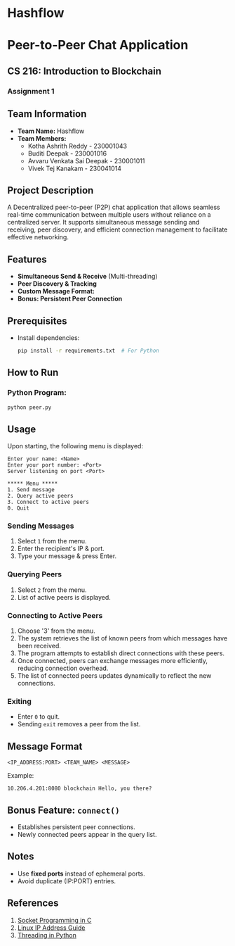 # Hashflow
# Peer-to-Peer Chat Application

## CS 216: Introduction to Blockchain
### Assignment 1

## Team Information
- **Team Name:** Hashflow
- **Team Members:**
  - Kotha Ashrith Reddy       - 230001043
  - Buditi Deepak             - 230001016
  - Avvaru Venkata Sai Deepak - 230001011
  - Vivek Tej Kanakam         - 230041014

## Project Description
A Decentralized peer-to-peer (P2P) chat application that allows seamless real-time communication between multiple users without reliance on a centralized server. It supports simultaneous message sending and receiving, peer discovery, and efficient connection management to facilitate effective networking.

## Features
- **Simultaneous Send & Receive** (Multi-threading)
- **Peer Discovery & Tracking**
- **Custom Message Format:**
- **Bonus: Persistent Peer Connection**

## Prerequisites
- Install dependencies:
  ```sh
  pip install -r requirements.txt  # For Python
  ```

## How to Run
### Python Program:
```sh
python peer.py
```

## Usage
Upon starting, the following menu is displayed:
```
Enter your name: <Name>
Enter your port number: <Port>
Server listening on port <Port>

***** Menu *****
1. Send message
2. Query active peers
3. Connect to active peers
0. Quit
```

### Sending Messages
1. Select `1` from the menu.
2. Enter the recipient's IP & port.
3. Type your message & press Enter.

### Querying Peers
1. Select `2` from the menu.
2. List of active peers is displayed.

### Connecting to Active Peers
1. Choose '3' from the menu.
2. The system retrieves the list of known peers from which messages have been received.
3. The program attempts to establish direct connections with these peers.
4. Once connected, peers can exchange messages more efficiently, reducing connection overhead.
5. The list of connected peers updates dynamically to reflect the new connections.

### Exiting
- Enter `0` to quit.
- Sending `exit` removes a peer from the list.

## Message Format
```
<IP_ADDRESS:PORT> <TEAM_NAME> <MESSAGE>
```
Example:
```
10.206.4.201:8080 blockchain Hello, you there?
```

## Bonus Feature: `connect()`
- Establishes persistent peer connections.
- Newly connected peers appear in the query list.

## Notes
- Use **fixed ports** instead of ephemeral ports.
- Avoid duplicate (IP:PORT) entries.

## References
1. [Socket Programming in C](https://www.geeksforgeeks.org/socket-programming-cc/)
2. [Linux IP Address Guide](https://www.ionos.com/digitalguide/hosting/technical-matters/get-linux-ip-address/)
3. [Threading in Python](https://docs.python.org/3/library/threading.html)
